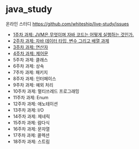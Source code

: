 # java_study

온라인 스터디 https://github.com/whiteship/live-study/issues

* [1주차 과제: JVM은 무엇이며 자바 코드는 어떻게 실행하는 것인가.](./study/1주차.md)
* [2주차 과제: 자바 데이터 타입, 변수 그리고 배열 과제](./study/2주차.md)
* [3주차 과제: 연산자](./study/3주차.md)
* [4주차 과제: 제어문](./study/4주차.md)
* 5주차 과제: 클래스
* 6주차 과제: 상속
* 7주차 과제: 패키지
* 8주자 과제: 인터페이스
* 9주차 과제: 예외 처리
* 10주차 과제: 멀티쓰레드 프로그래밍
* 11주차 과제: Enum
* 12주차 과제: 애노테이션
* 13주차 과제: I/O
* 14주차 과제: 제네릭
* 15주차 과제: 람다식
* 16주차 과제: 문자열
* 17주차 과제: 콜렉션
* 18주차 과제: 스트림
